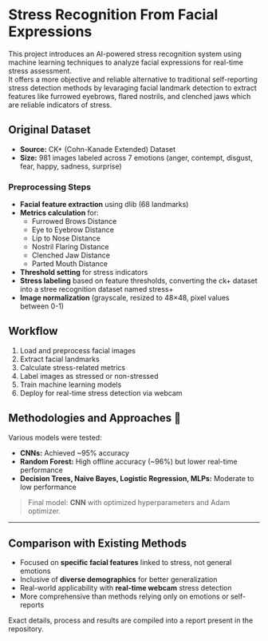 # Stress Recognition From Facial Expressions 

This project introduces an AI-powered stress recognition system using machine learning techniques to analyze facial expressions for real-time stress assessment.  
It offers a more objective and reliable alternative to traditional self-reporting stress detection methods by levaraging facial landmark detection to extract features like furrowed eyebrows, flared nostrils, and clenched jaws which are reliable indicators of stress.  

## Original Dataset

- **Source:** CK+ (Cohn-Kanade Extended) Dataset
- **Size:** 981 images labeled across 7 emotions (anger, contempt, disgust, fear, happy, sadness, surprise)

### Preprocessing Steps
- **Facial feature extraction** using dlib (68 landmarks)
- **Metrics calculation** for:
  - Furrowed Brows Distance
  - Eye to Eyebrow Distance
  - Lip to Nose Distance
  - Nostril Flaring Distance
  - Clenched Jaw Distance
  - Parted Mouth Distance
- **Threshold setting** for stress indicators
- **Stress labeling** based on feature thresholds, converting the ck+ dataset into a stree recognition dataset named stress+
- **Image normalization** (grayscale, resized to 48×48, pixel values between 0-1)

## Workflow

1. Load and preprocess facial images
2. Extract facial landmarks
3. Calculate stress-related metrics
4. Label images as stressed or non-stressed
5. Train machine learning models
6. Deploy for real-time stress detection via webcam

## Methodologies and Approaches 🧠

Various models were tested:
- **CNNs:** Achieved ~95% accuracy
- **Random Forest:** High offline accuracy (~96%) but lower real-time performance
- **Decision Trees, Naive Bayes, Logistic Regression, MLPs:** Moderate to low performance

> Final model: **CNN** with optimized hyperparameters and Adam optimizer.

---

## Comparison with Existing Methods

- Focused on **specific facial features** linked to stress, not general emotions
- Inclusive of **diverse demographics** for better generalization
- Real-world applicability with **real-time webcam** stress detection
- More comprehensive than methods relying only on emotions or self-reports

Exact details, process and results are compiled into a report present in the repository. 



